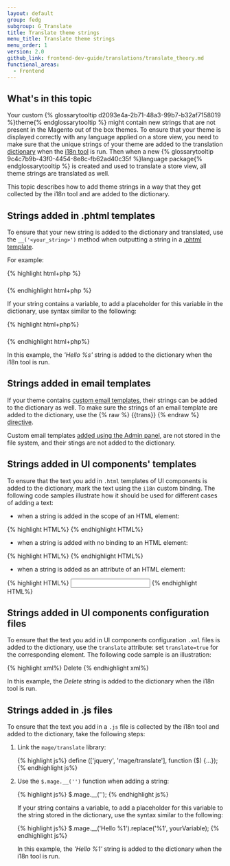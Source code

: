 ```yaml
---
layout: default
group: fedg
subgroup: G_Translate
title: Translate theme strings
menu_title: Translate theme strings
menu_order: 1
version: 2.0
github_link: frontend-dev-guide/translations/translate_theory.md
functional_areas:
  - Frontend
---
```


## What's in this topic ##

Your custom {% glossarytooltip d2093e4a-2b71-48a3-99b7-b32af7158019 %}theme{% endglossarytooltip %} might contain new strings that are not present in the Magento out of the box themes. To ensure that your theme is displayed correctly with any language applied on a store view, you need to make sure that the unique strings of your theme are added to the translation <a href="{{ page.baseurl }}frontend-dev-guide/translations/xlate.html#translate_terms">dictionary</a> when the <a href="{{ page.baseurl }}config-guide/cli/config-cli-subcommands-i18n.html#config-cli-subcommands-xlate-dict" target="_blank">i18n tool</a> is run. 
Then when a new {% glossarytooltip 9c4c7b9b-43f0-4454-8e8c-fb62ad40c35f %}language package{% endglossarytooltip %} is created and used to translate a store view, all theme strings are translated as well.

This topic describes how to add theme strings in a way that they get collected by the i18n tool and are added to the dictionary.

<h2 id="add_strings_phtml">Strings added in .phtml templates</h2>

To ensure that your new string is added to the dictionary and translated, use the `__('<your_string>')` method when outputting a string in a <a href="{{ page.baseurl }}frontend-dev-guide/templates/template-overview.html" target="_blank">.phtml template</a>.

For example:

{% highlight html+php %}
	<h3><?php echo __('Create Backup') ?></h3>
{% endhighlight html+php %}

If your string contains a variable, to add a placeholder for this variable in the dictionary, use syntax similar to the following:

{% highlight html+php%}
    <h3><?php echo sprintf(__('Hello %s'), $yourVariable) ?></h3>
{% endhighlight html+php%}

In this example, the <i>'Hello %s'</i> string is added to the dictionary when the i18n tool is run.

<h2 id="add_strings_email">Strings added in email templates</h2>

If your theme contains <a href="{{ page.baseurl }}frontend-dev-guide/templates/template-email.html#customize-email-theme" target="_blank">custom email templates</a>, their strings can be added to the dictionary as well. 
To make sure the strings of an email template are added to the dictionary, use the  {% raw %} {{trans}}  {% endraw %} <a href="{{ page.baseurl }}frontend-dev-guide/templates/template-email.html#localization" target="_blank">directive</a>. 

Custom email templates <a href="{{ page.baseurl }}frontend-dev-guide/templates/template-email.html#customize-email-admin" target="_blank">added using the Admin panel</a>, are not stored in the file system, and their stings are not added to the dictionary.

<h2 id="add_strings_ui_html">Strings added in UI components' templates</h2>

To ensure that the text you add in `.html` templates of UI components is added to the dictionary, mark the text using the `i18n` custom binding. The following code samples illustrate how it should be used for different cases of adding a text:

- when a string is added in the scope of an HTML element:
 
{% highlight HTML%}
    <span data-bind="i18n: 'Sign In'"></span>
{% endhighlight HTML%}

- when a string is added with no binding to an HTML element:

{% highlight HTML%}
    <!-- ko i18n: 'You have no items in your shopping cart.' --><!-- /ko -->
{% endhighlight HTML%}	

- when a string is added as an attribute of an HTML element:

{% highlight HTML%}
    <input type="text" data-bind="attr: {placeholder: $t('First Name')}" />
{% endhighlight HTML%}

<h2 id="add_strings_ui_xml">Strings added in UI components configuration files</h2>

To ensure that the text you add in UI components configuration `.xml` files is added to the dictionary, use the `translate` attribute: set `translate=true` for the corresponding element. The following code sample is an illustration:

{% highlight xml%}
    <item name="label" xsi:type="string" translate="true">Delete</item>
{% endhighlight xml%}

In this example, the *Delete* string is added to the dictionary when the i18n tool is run.

<h2 id="add_strings_js">Strings added in .js files</h2>
To ensure that the text you add in a <code>.js</code> file is collected by the i18n tool and added to the dictionary, take the following steps:
<ol>
<li>Link the <code>mage/translate</code> library:

{% highlight js%}
	define (['jquery', 'mage/translate'], function ($) {...});
{% endhighlight js%}
</li>
<li>Use the <code>$.mage.__('')</code> function when adding a string:

{% highlight js%}
	$.mage.__('<string>');
{% endhighlight js%}

If your string contains a variable, to add a placeholder for this variable to the string stored in the dictionary, use the syntax similar to the following:

{% highlight js%}
    $.mage.__('Hello %1').replace('%1', yourVariable);
{% endhighlight js%}

In this example, the <i>'Hello %1'</i> string is added to the dictionary when the i18n tool is run.

</li>
</ol>

